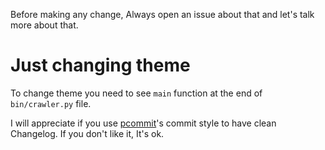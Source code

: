 Before making any change, Always open an issue about that and let's talk more about that.  

# Just changing theme
To change theme you need to see `main` function at the end of `bin/crawler.py` file.

I will appreciate if you use [pcommit](https://github.com/pouriya-jahanbakhsh/pcommti)'s commit style to have clean Changelog. If you don't like it, It's ok.
